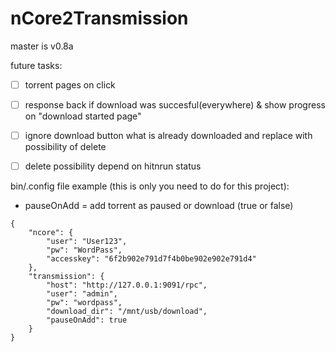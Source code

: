 # nCore2Transmission

master is v0.8a

future tasks:
- [ ] torrent pages on click
- [ ] response back if download was succesful(everywhere) & show progress on "download started page"
- [ ] ignore download button what is already downloaded and replace with possibility of delete
- [ ] delete possibility depend on hitnrun status


bin/.config file example (this is only you need to do for this project): 
* pauseOnAdd = add torrent as paused or download (true or false)

```
{
	"ncore": {
		"user": "User123",
		"pw": "WordPass",
		"accesskey": "6f2b902e791d7f4b0be902e902e791d4"
	},
	"transmission": {
		"host": "http://127.0.0.1:9091/rpc",
		"user": "admin",
		"pw": "wordpass",
		"download_dir": "/mnt/usb/download",
		"pauseOnAdd": true 
	}
}
```

